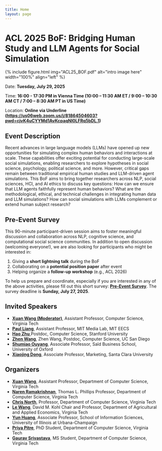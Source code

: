```yaml
---
title: Home
layout: page
---
```


# ACL 2025 BoF: Bridging Human Study and LLM Agents for Social Simulation

{% include figure.html img="ACL25_BOF.pdf" alt="intro image here" width="100%" align="left" %}

Date: **Tuesday, July 29, 2025**

Time: **16:00 - 17:30 PM in Vienna Time (10:00 – 11:30 AM ET / 9:00 – 10:30 AM CT / 7:00 – 8:30 AM PT in US Time)**

Location: **Online via Underline (https://us06web.zoom.us/j/81864504603?pwd=cjvK4uCYYMd1AvKcpaqNI0LFRq5bDL.1)**

## Event Description
Recent advances in large language models (LLMs) have opened up new opportunities for simulating complex human behaviors and interactions at scale. These capabilities offer exciting potential for conducting large-scale social simulations, enabling researchers to explore hypotheses in social science, psychology, political science, and more. However, critical gaps remain between traditional empirical human studies and LLM-driven agent simulations. This BoF aims to bring together researchers across NLP, social sciences, HCI, and AI ethics to discuss key questions: How can we ensure that LLM agents faithfully represent human behaviors? What are the methodological, ethical, and technical challenges in integrating human data and LLM simulations? How can social simulations with LLMs complement or extend human subject research?

## Pre-Event Survey
This 90-minute participant-driven session aims to foster meaningful discussion and collaboration across NLP, cognitive science, and computational social science communities. In addition to open discussion (welcoming everyone!), we are also looking for participants who might be interested in:

1. Giving a **short lightning talk** during the BoF
2. Collaborating on a **potential position paper** after event
3. Helping organize a **follow-up workshop** (e.g., ACL 2026)

To help us prepare and coordinate, especially if you are interested in any of the above activities, please fill out this short survey: [**Pre-Event Survey**](https://docs.google.com/forms/d/e/1FAIpQLSfMj6X4RXfGgJPRjXpRDo1EEmE1TgEtGZ2V9yEArkJ_RvfyLA/viewform?usp=header). The survey deadline is **Sunday, July 27, 2025**. 


## Invited Speakers
- [**Xuan Wang (Moderator)**](https://xuanwang91.github.io/), Assistant Professor, Computer Science, Virginia Tech
- [**Paul Liang**](https://pliang279.github.io/), Assistant Professor, MIT Media Lab, MIT EECS
- [**Hao Zhu**](https://www.zhuhao.me/),Postdoc, Computer Science, Stanford University
- [**Zhen Wang**](https://zhenwang9102.github.io/), Zhen Wang, Postdoc, Computer Science, UC San Diego
- [**Shumiao Ouyang**](https://www.shumiaoouyang.com/), Associate Professor, Saïd Business School, University of Oxford
- [**Xiaojing Dong**](https://xjdong.github.io/), Associate Professor, Marketing, Santa Clara University 

## Organizers
- [**Xuan Wang**](https://xuanwang91.github.io/), Assistant Professor, Department of Computer Science, Virginia Tech
- [**Naren Ramakrishnan**](https://sanghani.cs.vt.edu/person/naren-ramakrishnan.html), Thomas L. Phillips Professor, Department of Computer Science, Virginia Tech
- [**Chris North**](https://wordpress.cs.vt.edu/infovis/), Professor, Department of Computer Science, Virginia Tech
- [**Le Wang**](https://aaec.vt.edu/people/faculty/lwang.html), David M. Kohl Chair and Professor, Department of Agricultural and Applied Economics, Virginia Tech
- [**Yun Huang**](https://ischool.illinois.edu/people/yun-huang), Associate Professor, School of Information Sciences, University of Illinois at Urbana-Champaign
- [**Priya Pitre**](https://priyapitre.github.io/), PhD Student, Department of Computer Science, Virginia Tech
- [**Gaurav Srivastava**](https://ctrl-gaurav.github.io/), MS Student, Department of Computer Science, Virginia Tech
